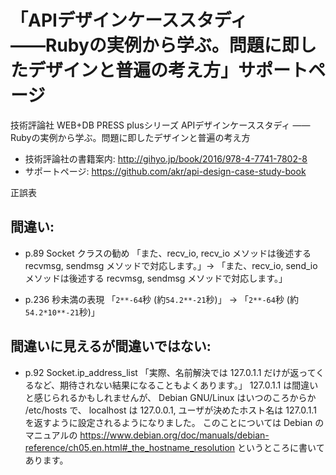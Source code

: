 # 「APIデザインケーススタディ ――Rubyの実例から学ぶ。問題に即したデザインと普遍の考え方」サポートページ

技術評論社 WEB+DB PRESS plusシリーズ
APIデザインケーススタディ ―― Rubyの実例から学ぶ。問題に即したデザインと普遍の考え方

- 技術評論社の書籍案内: http://gihyo.jp/book/2016/978-4-7741-7802-8
- サポートページ: https://github.com/akr/api-design-case-study-book

正誤表

## 間違い:

- p.89 Socket クラスの勧め
  「また、recv_io, recv_io メソッドは後述する recvmsg, sendmsg メソッドで対応します。」->
  「また、recv_io, send_io メソッドは後述する recvmsg, sendmsg メソッドで対応します。」

- p.236 秒未満の表現
  「`2**-64`秒 (約`54.2**-21`秒)」 ->
  「`2**-64`秒 (約`54.2*10**-21`秒)」

## 間違いに見えるが間違いではない:

- p.92 Socket.ip_address_list
  「実際、名前解決では 127.0.1.1 だけが返ってくるなど、期待されない結果になることもよくあります。」
  127.0.1.1 は間違いと感じられるかもしれませんが、
  Debian GNU/Linux はいつのころからか /etc/hosts で、
  localhost は 127.0.0.1, ユーザが決めたホスト名は 127.0.1.1 を返すように設定されるようになりました。
  このことについては Debian のマニュアルの
  https://www.debian.org/doc/manuals/debian-reference/ch05.en.html#_the_hostname_resolution
  というところに書いてあります。

